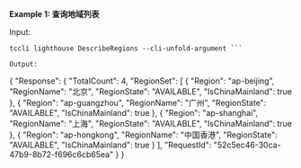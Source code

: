 **Example 1: 查询地域列表**



Input: 

```
tccli lighthouse DescribeRegions --cli-unfold-argument ```

Output: 
```
{
    "Response": {
        "TotalCount": 4,
        "RegionSet": [
            {
                "Region": "ap-beijing",
                "RegionName": "北京",
                "RegionState": "AVAILABLE",
                "IsChinaMainland": true
            },
            {
                "Region": "ap-guangzhou",
                "RegionName": "广州",
                "RegionState": "AVAILABLE",
                "IsChinaMainland": true
            },
            {
                "Region": "ap-shanghai",
                "RegionName": "上海",
                "RegionState": "AVAILABLE",
                "IsChinaMainland": true
            },
            {
                "Region": "ap-hongkong",
                "RegionName": "中国香港",
                "RegionState": "AVAILABLE",
                "IsChinaMainland": true
            }
        ],
        "RequestId": "52c5ec46-30ca-47b9-8b72-f696c6cb65ea"
    }
}
```

